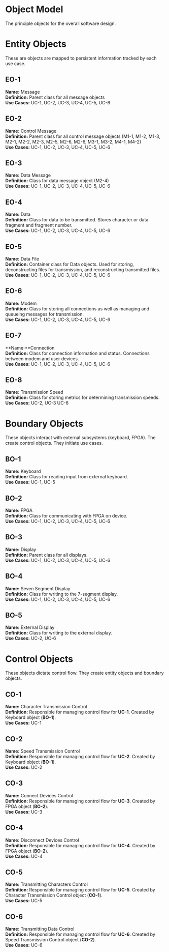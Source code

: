 # Object Model
The principle objects for the overall software design.

# Entity Objects
These are objects are mapped to persistent information tracked by each use case.

## EO-1
**Name:** Message  
**Definition:** Parent class for all message objects  
**Use Cases:** UC-1, UC-2, UC-3, UC-4, UC-5, UC-6  

## EO-2
**Name:** Control Message  
**Definition:** Parent class for all control message objects (M1-1, M1-2, M1-3, M2-1, M2-2, M2-3, M2-5, M2-6, M2-6, M3-1, M3-2, M4-1, M4-2)  
**Use Cases:** UC-1, UC-2, UC-3, UC-4, UC-5, UC-6  

## EO-3
**Name:** Data Message  
**Definition:** Class for data message object (M2-4)  
**Use Cases:** UC-1, UC-2, UC-3, UC-4, UC-5, UC-6  

## EO-4
**Name:** Data  
**Definition:** Class for data to be transmitted. Stores character or data fragment and fragment number.  
**Use Cases:** UC-1, UC-2, UC-3, UC-4, UC-5, UC-6  

## EO-5
**Name:** Data File  
**Definition:** Container class for Data objects. Used for storing, deconstructing files for transmission, and reconstructing transmitted files.  
**Use Cases:** UC-1, UC-2, UC-3, UC-4, UC-5, UC-6  

## EO-6
**Name:** Modem  
**Definition:** Class for storing all connections as well as managing and queueing messages for transmission.  
**Use Cases:** UC-1, UC-2, UC-3, UC-4, UC-5, UC-6  

## EO-7
**Name:**Connection  
**Definition:** Class for connection information and status. Connections between modem and user devices.  
**Use Cases:** UC-1, UC-2, UC-3, UC-4, UC-5, UC-6  

## EO-8
**Name:** Transmission Speed  
**Definition:** Class for storing metrics for determining transmission speeds.  
**Use Cases:** UC-2, UC-3 UC-6

# Boundary Objects
These objects interact with external subsystems (keyboard, FPGA). The create control objects. They initiate use cases.  

## BO-1
**Name:** Keyboard  
**Definition:** Class for reading input from external keyboard.  
**Use Cases:** UC-1, UC-5  

## BO-2
**Name:** FPGA  
**Definition:** Class for communicating with FPGA on device.  
**Use Cases:** UC-1, UC-2, UC-3, UC-4, UC-5, UC-6  

## BO-3
**Name:** Display  
**Definition:** Parent class for all displays.  
**Use Cases:** UC-1, UC-2, UC-3, UC-4, UC-5, UC-6  

## BO-4
**Name:** Seven Segment Display  
**Definition:** Class for writing to the 7-segment display.  
**Use Cases:** UC-1, UC-2, UC-3, UC-4, UC-5, UC-6  

## BO-5
**Name:** External Display  
**Definition:** Class for writing to the external display.  
**Use Cases:** UC-2, UC-6  

# Control Objects
These objects dictate control flow. They create entity objects and boundary objects.  

## CO-1
**Name:** Character Transmission Control  
**Definition:**  Responsible for managing control flow for **UC-1**. Created by Keyboard object  (**BO-1**).  
**Use Cases:** UC-1  

## CO-2
**Name:** Speed Transmission Control  
**Definition:** Responsible for managing control flow for **UC-2**. Created by Keyboard object (**BO-1**).  
**Use Cases:** UC-2  

## CO-3
**Name:** Connect Devices Control  
**Definition:** Responsible for managing control flow for **UC-3**. Created by FPGA object (**BO-2**).  
**Use Cases:** UC-3  

## CO-4
**Name:** Disconnect Devices Control  
**Definition:** Responsible for managing control flow for **UC-4**. Created by FPGA object (**BO-2**).  
**Use Cases:** UC-4  

## CO-5
**Name:** Transmitting Characters Control  
**Definition:** Responsible for managing control flow for **UC-5**. Created by Character Transmission Control object (**CO-1**).  
**Use Cases:** UC-5  

## CO-6
**Name:** Transmitting Data Control  
**Definition:** Responsible for managing control flow for **UC-6**. Created by Speed Transmission Control object (**CO-2**).  
**Use Cases:** UC-6  